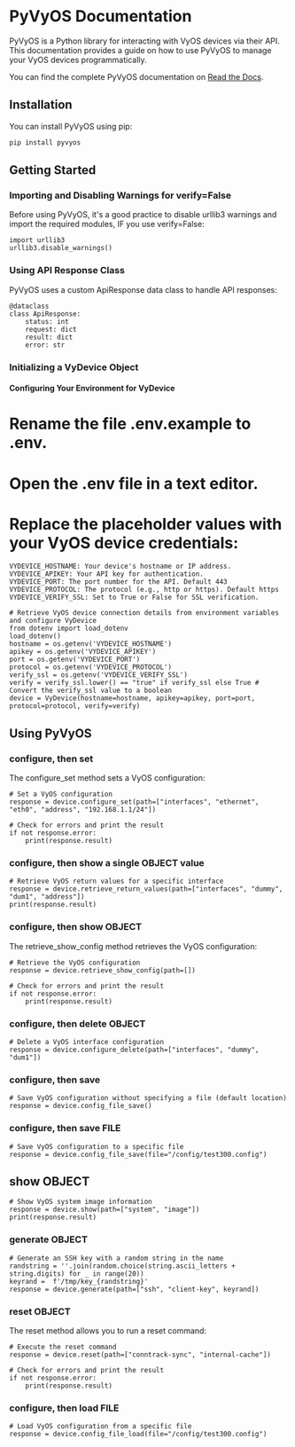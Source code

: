 # PyVyOS Documentation

PyVyOS is a Python library for interacting with VyOS devices via their API. This documentation provides a guide on how to use PyVyOS to manage your VyOS devices programmatically.

You can find the complete PyVyOS documentation on [Read the Docs](https://pyvyos.readthedocs.io/en/latest/).

## Installation

You can install PyVyOS using pip:

```bash
pip install pyvyos
```

## Getting Started

### Importing and Disabling Warnings for verify=False
Before using PyVyOS, it's a good practice to disable urllib3 warnings and import the required modules, IF you use verify=False:

```
import urllib3
urllib3.disable_warnings()
```

### Using API Response Class
PyVyOS uses a custom ApiResponse data class to handle API responses:

```
@dataclass
class ApiResponse:
    status: int
    request: dict
    result: dict
    error: str
```

### Initializing a VyDevice Object


#### Configuring Your Environment for VyDevice
# Rename the file .env.example to .env.
# Open the .env file in a text editor.
# Replace the placeholder values with your VyOS device credentials:

```
VYDEVICE_HOSTNAME: Your device's hostname or IP address.
VYDEVICE_APIKEY: Your API key for authentication.
VYDEVICE_PORT: The port number for the API. Default 443
VYDEVICE_PROTOCOL: The protocol (e.g., http or https). Default https
VYDEVICE_VERIFY_SSL: Set to True or False for SSL verification. 
```


```
# Retrieve VyOS device connection details from environment variables and configure VyDevice
from dotenv import load_dotenv
load_dotenv()
hostname = os.getenv('VYDEVICE_HOSTNAME')
apikey = os.getenv('VYDEVICE_APIKEY')
port = os.getenv('VYDEVICE_PORT')
protocol = os.getenv('VYDEVICE_PROTOCOL')
verify_ssl = os.getenv('VYDEVICE_VERIFY_SSL')
verify = verify_ssl.lower() == "true" if verify_ssl else True # Convert the verify_ssl value to a boolean
device = VyDevice(hostname=hostname, apikey=apikey, port=port, protocol=protocol, verify=verify)
```

## Using PyVyOS

### configure, then set
The configure_set method sets a VyOS configuration:

```
# Set a VyOS configuration
response = device.configure_set(path=["interfaces", "ethernet", "eth0", "address", "192.168.1.1/24"])

# Check for errors and print the result
if not response.error:
    print(response.result)
```
### configure, then show a single OBJECT value
```
# Retrieve VyOS return values for a specific interface
response = device.retrieve_return_values(path=["interfaces", "dummy", "dum1", "address"])
print(response.result)
```

### configure, then show OBJECT
The retrieve_show_config method retrieves the VyOS configuration:

```
# Retrieve the VyOS configuration
response = device.retrieve_show_config(path=[])

# Check for errors and print the result
if not response.error:
    print(response.result)
```

### configure, then delete OBJECT
```
# Delete a VyOS interface configuration
response = device.configure_delete(path=["interfaces", "dummy", "dum1"])
```

### configure, then save
```
# Save VyOS configuration without specifying a file (default location)
response = device.config_file_save()
```

### configure, then save FILE
```
# Save VyOS configuration to a specific file
response = device.config_file_save(file="/config/test300.config")
```

## show OBJECT
```
# Show VyOS system image information
response = device.show(path=["system", "image"])
print(response.result)
```

### generate OBJECT
```
# Generate an SSH key with a random string in the name
randstring = ''.join(random.choice(string.ascii_letters + string.digits) for _ in range(20))
keyrand =  f'/tmp/key_{randstring}'
response = device.generate(path=["ssh", "client-key", keyrand])
```

### reset OBJECT
The reset method allows you to run a reset command:

```
# Execute the reset command
response = device.reset(path=["conntrack-sync", "internal-cache"])

# Check for errors and print the result
if not response.error:
    print(response.result)
```

### configure, then load FILE
```
# Load VyOS configuration from a specific file
response = device.config_file_load(file="/config/test300.config")
```
